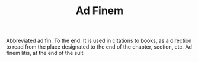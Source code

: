 ---
title: Ad Finem
permalink: "/definitions/ad-finem.html"
body: Abbreviated ad fin. To the end. It is used in citations to books, as a direction
  to read from the place designated to the end of the chapter, section, etc. Ad flnem
  litis, at the end of the sult
published_at: '2018-07-07'
layout: post
---